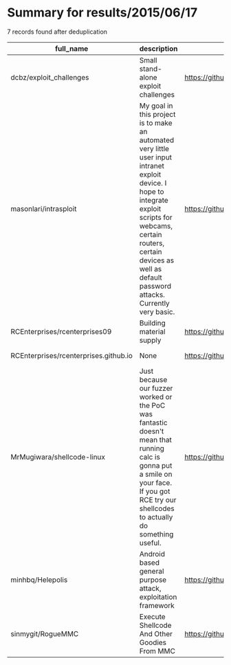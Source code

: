 
# Summary for results/2015/06/17
    
7 records found after deduplication

| full_name | description | html_url | matched_list | matched_count | pushed_at | size | stargazers_count | language | forks_count |
|---------------------------------------|----------------------------------------------------------------------------------------------------------------------------------------------------------------------------------------------------------------------------------------------|----------------------------------------------------------|---------------------------------|-----------------|---------------------------|--------|--------------------|------------|---------------|
| dcbz/exploit_challenges | Small stand-alone exploit challenges | https://github.com/dcbz/exploit_challenges | ['exploit'] | 1 | 2015-06-17 02:31:19+00:00 | 93 | 9 | C | 5 |
| masonlari/intrasploit | My goal in this project is to make an automated very little user input intranet exploit device. I hope to integrate exploit scripts for webcams, certain routers, certain devices as well as default password attacks. Currently very basic. | https://github.com/masonlari/intrasploit | ['exploit'] | 1 | 2015-06-17 05:03:11+00:00 | 0 | 1 | | 0 |
| RCEnterprises/rcenterprises09 | Building material supply | https://github.com/RCEnterprises/rcenterprises09 | ['rce'] | 1 | 2015-06-17 05:37:07+00:00 | 3220 | 0 | HTML | 0 |
| RCEnterprises/rcenterprises.github.io | None | https://github.com/RCEnterprises/rcenterprises.github.io | ['rce'] | 1 | 2015-06-17 05:54:44+00:00 | 120 | 0 | | 0 |
| MrMugiwara/shellcode-linux | Just because our fuzzer worked or the PoC was fantastic doesn't mean that running calc is gonna put a smile on your face. If you got RCE try our shellcodes to actually do something useful. | https://github.com/MrMugiwara/shellcode-linux | ['rce', 'rce poc', 'shellcode'] | 3 | 2015-06-17 14:45:56+00:00 | 152 | 1 | C | 1 |
| minhbq/Helepolis | Android based general purpose attack, exploitation framework | https://github.com/minhbq/Helepolis | ['exploit'] | 1 | 2015-06-17 21:55:53+00:00 | 969 | 0 | Java | 1 |
| sinmygit/RogueMMC | Execute Shellcode And Other Goodies From MMC | https://github.com/sinmygit/RogueMMC | ['shellcode'] | 1 | 2015-06-17 23:03:19+00:00 | 140 | 10 | C# | 9 |
